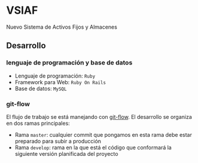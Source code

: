 # VSIAF

Nuevo Sistema de Activos Fijos y Almacenes

## Desarrollo

### lenguaje de programación y base de datos

* Lenguaje de programación: `Ruby`
* Framework para Web: `Ruby On Rails`
* Base de datos: `MySQL`

### git-flow

El flujo de trabajo se está manejando con [git-flow](https://github.com/nvie/gitflow). El desarrollo se organiza en dos ramas principales:

* Rama `master`: cualquier commit que pongamos en esta rama debe estar preparado para subir a producción
* Rama `develop`: rama en la que está el código que conformará la siguiente versión planificada del proyecto
